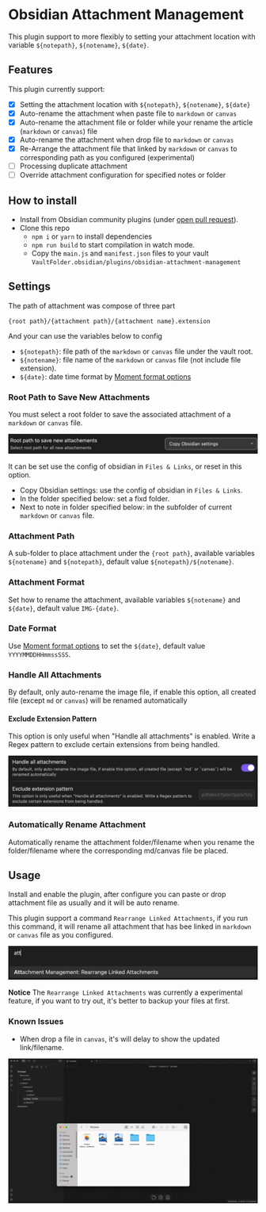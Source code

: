 # Obsidian Attachment Management

This plugin support to more flexibly to setting your attachment location with variable `${notepath}`, `${notename}`, `${date}`.

## Features

This plugin currently support:

- [x] Setting the attachment location with `${notepath}`, `${notename}`, `${date}`
- [x] Auto-rename the attachment when paste file to `markdown` or `canvas`
- [x] Auto-rename the attachment file or folder while your rename the article (`markdown` or `canvas`) file
- [x] Auto-rename the attachment when drop file to `markdown` or `canvas`
- [x] Re-Arrange the attachment file that linked by `markdown` or `canvas` to corresponding path as you configured (experimental)
- [ ] Processing duplicate attachment
- [ ] Override attachment configuration for specified notes or folder

## How to install

- Install from Obsidian community plugins (under [open pull request](https://github.com/obsidianmd/obsidian-releases/pull/1947)).
- Clone this repo
  - `npm i` or `yarn` to install dependencies
  - `npm run build` to start compilation in watch mode.
  - Copy the `main.js` and `manifest.json` files to your vault `VaultFolder.obsidian/plugins/obsidian-attachment-management`

## Settings

The path of attachment was compose of three part

```
{root path}/{attachment path}/{attachment name}.extension
```

And your can use the variables below to config

- `${notepath}`: file path of the `markdown` or `canvas` file under the vault root.
- `${notename}`: file name of the `markdown` or `canvas` file (not include file extension).
- `${date}`: date time format by [Moment format options](https://momentjscom.readthedocs.io/en/latest/moment/04-displaying/01-format)

### Root Path to Save New Attachments

You must select a root folder to save the associated attachment of a `markdown` or `canvas` file.

![SCR-20230511-rgge](./images/SCR-20230511-rgge.png)

It can be set use the config of obsidian in `Files & Links`, or reset in this option.

- Copy Obsidian settings: use the config of obsidian in `Files & Links`.
- In the folder specified below: set a fixd folder.
- Next to note in folder specified below: in the subfolder of current `markdown` or `canvas` file.

### Attachment Path

A sub-folder to place attachment under the `{root path}`, available variables `${notename}` and `${notepath}`, default value `${notepath}/${notename}`.

### Attachment Format

Set how to rename the attachment, available variables `${notename}` and `${date}`, default value `IMG-{date}`.

### Date Format

Use [Moment format options](https://momentjscom.readthedocs.io/en/latest/moment/04-displaying/01-format) to set the `${date}`, default value `YYYYMMDDHHmmssSSS`.

### Handle All Attachments

By default, only auto-rename the image file, if enable this option, all created file (except `md` or `canvas`) will be renamed automatically

#### Exclude Extension Pattern

This option is only useful when "Handle all attachments" is enabled. Write a Regex pattern to exclude certain extensions from being handled.

![SCR-20230511-roat](./images/SCR-20230511-roat.png)

### Automatically Rename Attachment

Automatically rename the attachment folder/filename when you rename the folder/filename where the corresponding md/canvas file be placed.

## Usage

Install and enable the plugin, after configure you can paste or drop attachment file as usually and it will be auto rename.

This plugin support a command `Rearrange Linked Attachments`, if you run this command, it will rename all attachment that has bee linked in `markdown` or `canvas` file as you configured.

![SCR-20230511-rrtk](./images/SCR-20230511-rrtk.png)

**Notice** The `Rearrange Linked Attachments` was currently a experimental feature, if you want to try out, it's better to backup your files at first.

### Known Issues

- When drop a file in `canvas`, it's will delay to show the updated link/filename.

![Screen Recording](./images/canvas_drop_delay.gif)
